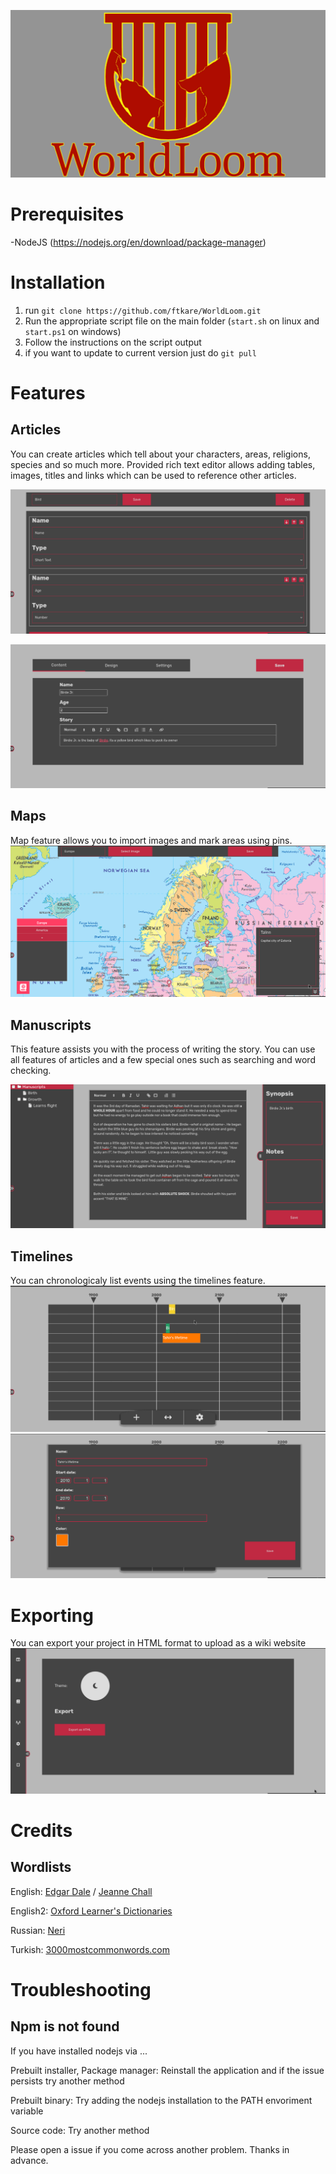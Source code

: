 ![Alt text](README_assets/worldloombanner.png "")

# Prerequisites
-NodeJS (https://nodejs.org/en/download/package-manager) 

# Installation
 1. run `git clone https://github.com/ftkare/WorldLoom.git`
 2. Run the appropriate script file on the main folder (`start.sh` on linux and `start.ps1` on windows)
 3. Follow the instructions on the script output
 4. if you want to update to current version just do `git pull`

# Features

## Articles
You can create articles which tell about your characters, areas, religions, species and so much more. Provided rich text editor allows adding tables, images, titles and links which can be used to reference other articles. 

![Alt text](README_assets/templates.png "")

![Alt text](README_assets/articles.png "")
## Maps
Map feature allows you to import images and mark areas using pins. 
![Alt text](README_assets/maps.png "")


## Manuscripts
This feature assists you with the process of writing the story. You can use all features of articles and a few special ones such as searching and word checking.

![Alt text](README_assets/manuscripts.png "")

## Timelines
You can chronologicaly list events using the timelines feature.
![Alt text](README_assets/timelines1.png "")
![Alt text](README_assets/timelines2.png "")


# Exporting
You can export your project in HTML format to upload as a wiki website
![Alt text](README_assets/settings.png "")

# Credits

## Wordlists
English: [Edgar Dale](https://en.wikipedia.org/wiki/Edgar_Dale) / [Jeanne Chall](https://en.wikipedia.org/wiki/Jeanne_Chall)

English2: [Oxford Learner's Dictionaries](https://www.oxfordlearnersdictionaries.com/)

Russian: [Neri](https://www.blogger.com/profile/00782205209018274322)

Turkish: [3000mostcommonwords.com](https://3000mostcommonwords.com/)

# Troubleshooting

## Npm is not found

If you have installed nodejs via ...

Prebuilt installer, Package manager: Reinstall the application and if the issue persists try another method 

Prebuilt binary: Try adding the nodejs installation to the PATH envoriment variable 

Source code: Try another method

Please open a issue if you come across another problem. Thanks in advance.
